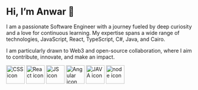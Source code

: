 <h1 style=font-size:25px>Hi, I’m Anwar 👋</h1> 
        
I am a passionate Software Engineer with a journey fueled by deep curiosity and a love for continuous learning. 
My expertise spans a wide range of technologies, JavaScript, React, TypeScript, C#, Java, and Cairo.

I am particularly drawn to Web3 and open-source collaboration, where I aim to contribute, innovate, and make an impact.
 <div>

<img src="https://cdn4.iconfinder.com/data/icons/flat-brand-logo-2/512/css3-512.png" style="width: 50px; height: 50px;"
alt="CSS icon">
<img src="https://cdn0.iconfinder.com/data/icons/logos-brands-in-colors/128/react_color-512.png" style="width: 50px; height: 50px;"
alt="React icon">
<img src="https://cdn4.iconfinder.com/data/icons/logos-and-brands/512/187_Js_logo_logos-512.png" style="width: 50px; height: 50px;"
alt=" JS icon">
<img src="https://cdn4.iconfinder.com/data/icons/logos-and-brands/512/21_Angular_logo_logos-512.png" style="width: 50px; height: 50px;"
alt="Angular icon">
<img src="https://cdn2.iconfinder.com/data/icons/coding-files-extensions/512/coding-file-extension-java-256.png" style="width: 50px; height: 50px;"
alt=" JAVA icon">
<img src="https://icons.iconarchive.com/icons/cjdowner/cryptocurrency-flat/256/Ethereum-ETH-icon.png"  style="width: 50px; height: 50px;" alt="node icon">

</div>

        
